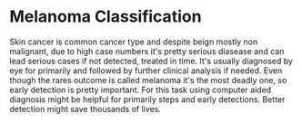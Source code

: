 # Melanoma Classification
Skin cancer is common cancer type and despite beign mostly non malignant, due to high case numbers it's pretty serious diasease and can lead serious cases if not detected, treated in time. It's usually diagnosed by eye for primarily and followed by further clinical analysis if needed. Even though the rares outcome is called melanoma it's the most deadly one, so early detection is pretty important. For this task using computer aided diagnosis might be helpful for primarily steps and early detections. Better detection might save thousands of lives.
